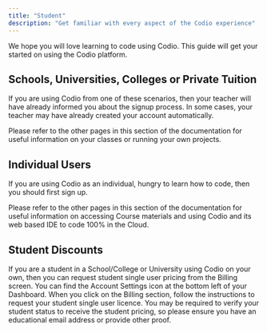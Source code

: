 ```yaml
---
title: "Student"
description: "Get familiar with every aspect of the Codio experience"
---
```


We hope you will love learning to code using Codio. This guide will get your started on using the Codio platform.

## Schools, Universities, Colleges or Private Tuition
If you are using Codio from one of these scenarios, then your teacher will have already informed you about the signup process. In some cases, your teacher may have already created your account automatically.

Please refer to the other pages in this section of the documentation for useful information on your classes or running your own projects.

## Individual Users
If you are using Codio as an individual, hungry to learn how to code, then you should first sign up.

Please refer to the other pages in this section of the documentation for useful information on accessing Course materials and using Codio and its web based IDE to code 100% in the Cloud.

## Student Discounts

If you are a student in a School/College or University using Codio on your own, then you can request student single user pricing from the Billing screen.
You can find the Account Settings icon at the bottom left of your Dashboard. When you click on the Billing section, follow the instructions to request your student single user licence.
You may be required to verify your student status to receive the student pricing, so please ensure you have an educational email address or provide other proof.
